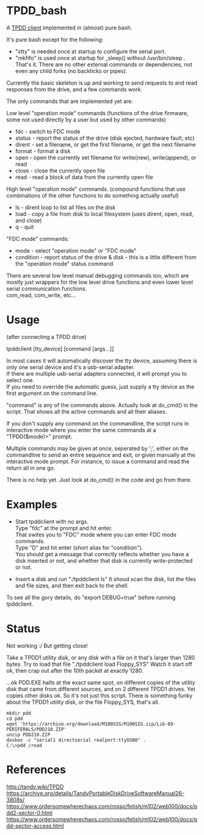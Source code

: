 # TPDD_bash

A [TPDD client](http://tandy.wiki/TPDD_client) implemented in (almost) pure bash.

It's pure bash except for the following:
* "stty" is needed once at startup to configure the serial port.
* "mkfifo" is used once at startup for _sleep() without /usr/bin/sleep .  
That's it. There are no other external commands or dependencies, not even any child forks (no backticks or pipes).

Currently the basic skeleton is up and working to send requests to and read responses from the drive, and a few commands work.

The only commands that are implemented yet are:

Low level "operation mode" commands (functions of the drive firmware, some not used directly by a user but used by other commands)
* fdc - switch to FDC mode
* status - report the status of the drive (disk ejected, hardware fault, etc)
* dirent - set a filename, or get the first filename, or get the next filename
* format - format a disk
* open - open the currently set filename for write(new), write(append), or read
* close - close the currently open file
* read - read a block of data from the currently open file

High level "operation mode" commands. (compound functions that use combinations of the other functions to do something actually useful)
* ls - dirent loop to list all files on the disk
* load - copy a file from disk to local filesystem (uses dirent, open, read, and close)
* q - quit

"FDC mode" commands:
* mode - select "operation mode" or "FDC mode"
* condition - report status of the drive & disk - this is a little different from the "operation mode" status command

There are several low level manual debugging commands too, which are mostly just wrappers for the low level drive functions and even lower level serial communication functions.  
com_read, com_write, etc...

# Usage
(after connecting a TPDD drive)

tpddclient [tty_device] [command [args...]]

In most cases it will automatically discover the tty device, assuming there is only one serial device and it's a usb-serial adapter.  
If there are multiple usb-serial adapters connected, it will prompt you to select one.  
If you need to override the automatic guess, just supply a tty device as the first argument on the command line.

"command" is any of the commands above. Actually look at do_cmd() in the script. That shows all the active commands and all their aliases.

If you don't supply any command on the commandline, the script runs in interactive mode where you enter the same commands at a "TPDD($mode)>" prompt.

Multiple commands may be given at once, seperated by ';', either on the commandline to send an entire sequence and exit, or given manually at the interactive mode prompt.
For instance, to issue a command and read the return all in one go.

There is no help yet. Just look at do_cmd() in the code and go from there.

# Examples

* Start tpddclient with no args.  
Type "fdc" at the prompt and hit enter.  
That swites you to "FDC" mode where you can enter FDC mode commands.  
Type "D" and hit enter (short alias for "condition").  
You should get a message that correctly reflects whether you have a disk inserted or not, and whether that disk is currently write-protected or not.

* Insert a disk and run "./tpddclient ls"
It shoud scan the disk, list the files and file sizes, and then exit back to the shell.

To see all the gory details, do "export DEBUG=true" before running tpddclient.

# Status
Not working :/
But getting close!

Take a TPDD1 utility disk, or any disk with a file on it that's larger than 1280 bytes.
Try to load that file "./tpddclient load Floppy_SYS"
Watch it start off ok, then crap out after the 10th packet at exactly 1280.

...ok PDD.EXE halts at the exact same spot, on different copies of the utility disk that came from different sources, and on 2 different TPDD1 drives. Yet copies other disks ok. So it's not just this script. There is something funky about the TPDD1 utility disk, or the file Floppy_SYS, that's all.

```
mkdir pdd
cd pdd
wget 'https://archive.org/download/M100SIG/M100SIG.zip/Lib-09-PERIFERALS/PDD210.ZIP'
unzip PDD210.ZIP
dosbox -c "serial1 directserial realport:ttyUSB0" .
C:\>pdd /read
```

# References
http://tandy.wiki/TPDD  
https://archive.org/details/TandyPortableDiskDriveSoftwareManual26-3808s/  
https://www.ordersomewherechaos.com/rosso/fetish/m102/web100/docs/pdd2-sector-0.html  
https://www.ordersomewherechaos.com/rosso/fetish/m102/web100/docs/pdd-sector-access.html
